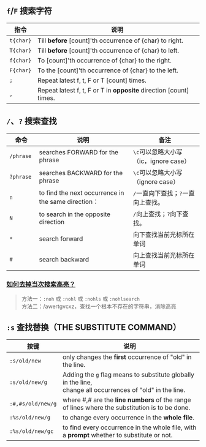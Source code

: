 `f`/`F` 搜索字符
----
指令     | 说明
--------|------------------------
`t{char}` | Till **before** [count]'th occurrence of {char} to right.
`T{char}` | Till **before** [count]'th occurrence of {char} to left.
`f{char}` | To [count]'th occurrence of {char} to the right.
`F{char}` | To the [count]'th occurrence of {char} to the left.
`;`       | Repeat latest f, t, F or T [count] times.
`,`       | Repeat latest f, t, F or T in **opposite** direction [count] times.

`/`、`?` 搜索查找
----
命令             | 说明            | 备注
----------------|----------------|--------
`/phrase `      | searches FORWARD for the phrase | `\c`可以忽略大小写（ic，ignore case）
`?phrase `      | searches BACKWARD for the phrase | `\c`可以忽略大小写（ignore case）
`n`             | to find the next occurrence in the same direction：| `/`一直向下查找；`?`一直向上查找。
`N`             | to search in the opposite direction | `/`向上查找；`?`向下查找。
`*`             | search forward | 向下查找当前光标所在单词
`#`             | search backward | 向上查找当前光标所在单词

### [如何去掉当次搜索高亮？](http://forum.ubuntu.org.cn/viewtopic.php?p=815643)

> 方法一：`:noh` 或 `:nohl` 或 `:nohls` 或 `:nohlsearch`  
> 方法二：/awertgvcxz，查找一个根本不存在的字符串，消除高亮

`:s` 查找替换（THE SUBSTITUTE COMMAND）
----
按键             | 说明
----------------|------------------------
`:s/old/new`      | only changes the **first** occurrence of "old" in the line.
`:s/old/new/g`    | Adding the `g` flag means to substitute globally in the line, <br/>change all occurrences of "old" in the line.
`:#,#s/old/new/g` | where #,# are the **line numbers** of the range of lines where the substitution is to be done.
`:%s/old/new/g`   | to change every occurrence in the **whole file**.
`:%s/old/new/gc`  | to find every occurrence in the whole file, with a **prompt** whether to substitute or not.

